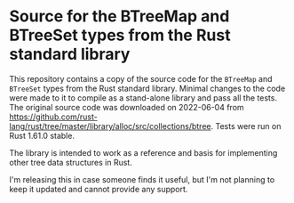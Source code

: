 # Source for the BTreeMap and BTreeSet types from the Rust standard library    

This repository contains a copy of the source code for the `BTreeMap` and `BTreeSet` types from the Rust standard library. Minimal changes to the code were made to it to compile as a stand-alone library and pass all the tests. The original source code was downloaded on 2022-06-04 from https://github.com/rust-lang/rust/tree/master/library/alloc/src/collections/btree. Tests were run on Rust 1.61.0 stable. 

The library is intended to work as a reference and basis for implementing other tree data structures in Rust. 

I'm releasing this in case someone finds it useful, but I'm not planning to keep it updated and cannot provide any support.
